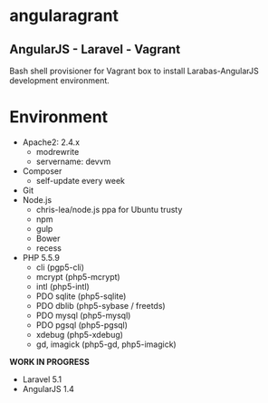 # angularagrant

## AngularJS - Laravel - Vagrant 

Bash shell provisioner for Vagrant box to install Larabas-AngularJS development environment.

# Environment

- Apache2: 2.4.x
  - modrewrite
  - servername: devvm
- Composer
  - self-update every week
- Git
- Node.js
  - chris-lea/node.js ppa for Ubuntu trusty
  - npm
  - gulp
  - Bower
  - recess
- PHP 5.5.9
  - cli (pgp5-cli)
  - mcrypt (php5-mcrypt)
  - intl (php5-intl)
  - PDO sqlite (php5-sqlite)
  - PDO dblib (php5-sybase / freetds)
  - PDO mysql (php5-mysql)
  - PDO pgsql (php5-pgsql)
  - xdebug (php5-xdebug)
  - gd, imagick (php5-gd, php5-imagick)

**WORK IN PROGRESS**

- Laravel 5.1
- AngularJS 1.4
